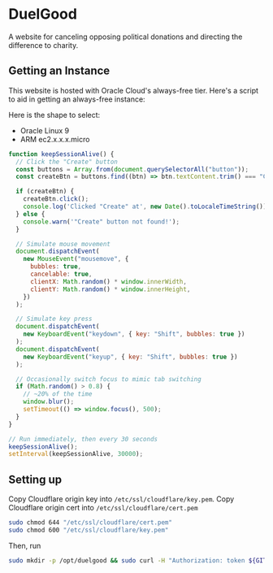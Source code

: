 # DuelGood

A website for canceling opposing political donations and directing the difference to charity.

## Getting an Instance

This website is hosted with Oracle Cloud's always-free tier. Here's a
script to aid in getting an always-free instance:

Here is the shape to select:

- Oracle Linux 9
- ARM ec2.x.x.x.micro

```js
function keepSessionAlive() {
  // Click the "Create" button
  const buttons = Array.from(document.querySelectorAll("button"));
  const createBtn = buttons.find((btn) => btn.textContent.trim() === "Create");

  if (createBtn) {
    createBtn.click();
    console.log('Clicked "Create" at', new Date().toLocaleTimeString());
  } else {
    console.warn('"Create" button not found!');
  }

  // Simulate mouse movement
  document.dispatchEvent(
    new MouseEvent("mousemove", {
      bubbles: true,
      cancelable: true,
      clientX: Math.random() * window.innerWidth,
      clientY: Math.random() * window.innerHeight,
    })
  );

  // Simulate key press
  document.dispatchEvent(
    new KeyboardEvent("keydown", { key: "Shift", bubbles: true })
  );
  document.dispatchEvent(
    new KeyboardEvent("keyup", { key: "Shift", bubbles: true })
  );

  // Occasionally switch focus to mimic tab switching
  if (Math.random() > 0.8) {
    // ~20% of the time
    window.blur();
    setTimeout(() => window.focus(), 500);
  }
}

// Run immediately, then every 30 seconds
keepSessionAlive();
setInterval(keepSessionAlive, 30000);
```

## Setting up

Copy Cloudflare origin key into `/etc/ssl/cloudflare/key.pem`.
Copy Cloudflare origin cert into `/etc/ssl/cloudflare/cert.pem`

```sh
sudo chmod 644 "/etc/ssl/cloudflare/cert.pem"
sudo chmod 600 "/etc/ssl/cloudflare/key.pem"
```

Then, run

```sh
sudo mkdir -p /opt/duelgood && sudo curl -H "Authorization: token ${GITHUB_PAT:?Set GITHUB_PAT environment variable}" -sSL "https://raw.githubusercontent.com/duelgood/duelgood/main/docker-compose.yml?$(date +%s)" -o /opt/duelgood/docker-compose.yml && sudo curl -H "Authorization: token $GITHUB_PAT" -sSL "https://raw.githubusercontent.com/duelgood/duelgood/main/startup.sh?$(date +%s)" | sh
```
